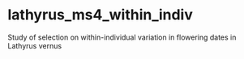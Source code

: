# lathyrus_ms4_within_indiv
Study of selection on within-individual variation in flowering dates in Lathyrus vernus
